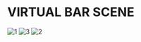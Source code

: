 <h1>VIRTUAL BAR SCENE</h1>

![1](https://github.com/Akshatg720/Virtual-Reality-Project/assets/81717751/7cea8250-435b-41fc-9395-9354a0cfc0ab)
![3](https://github.com/Akshatg720/Virtual-Reality-Project/assets/81717751/a418e7db-bec6-439f-9352-f05adff1a398)
![2](https://github.com/Akshatg720/Virtual-Reality-Project/assets/81717751/bcd4b9cc-bc7c-430f-907c-6f8ec1c30aab)
